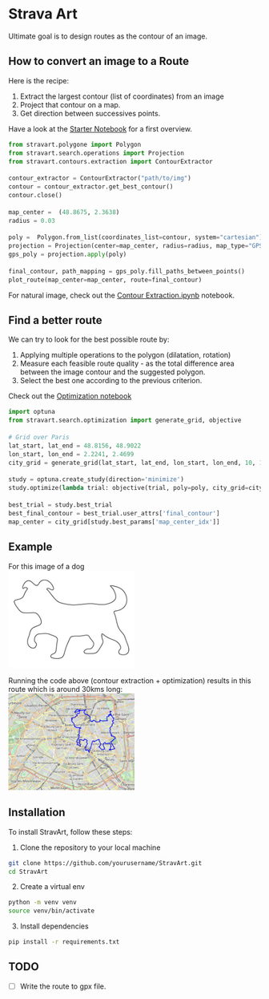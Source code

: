 # Strava Art

Ultimate goal is to design routes as the contour of an image.

## How to convert an image to a Route
Here is the recipe:

1. Extract the largest contour (list of coordinates) from an image
2. Project that contour on a map.
3. Get direction between successives points.

Have a look at the [Starter Notebook](https://github.com/dsleo/stravart/blob/main/notebooks/Starter%20Notebook.ipynb) for a first overview.

```python
from stravart.polygone import Polygon
from stravart.search.operations import Projection
from stravart.contours.extraction import ContourExtractor

contour_extractor = ContourExtractor("path/to/img")
contour = contour_extractor.get_best_contour()
contour.close()

map_center =  (48.8675, 2.3638)  
radius = 0.03

poly =  Polygon.from_list(coordinates_list=contour, system="cartesian")
projection = Projection(center=map_center, radius=radius, map_type="GPS")
gps_poly = projection.apply(poly)

final_contour, path_mapping = gps_poly.fill_paths_between_points()
plot_route(map_center=map_center, route=final_contour)
```

For natural image, check out the [Contour Extraction.ipynb](https://github.com/dsleo/stravart/blob/main/notebooks/Contour%20Extraction.ipynb) notebook.

## Find a better route

We can try to look for the best possible route by:
1. Applying multiple operations to the polygon (dilatation, rotation)
2. Measure each feasible route quality - as the total difference area between the image contour and the suggested polygon.
3. Select the best one according to the previous criterion.

Check out the [Optimization notebook](https://github.com/dsleo/stravart/blob/main/notebooks/Optuna%20Optimization.ipynb)

```python
import optuna
from stravart.search.optimization import generate_grid, objective

# Grid over Paris
lat_start, lat_end = 48.8156, 48.9022
lon_start, lon_end = 2.2241, 2.4699
city_grid = generate_grid(lat_start, lat_end, lon_start, lon_end, 10, 10)

study = optuna.create_study(direction='minimize')
study.optimize(lambda trial: objective(trial, poly=poly, city_grid=city_grid), n_trials=30)

best_trial = study.best_trial
best_final_contour = best_trial.user_attrs['final_contour']
map_center = city_grid[study.best_params['map_center_idx']]
```

## Example
For this image of a dog  
<img src="https://github.com/dsleo/stravart/blob/main/img/dog.jpg" width="50%" height="40%">

Running the code above (contour extraction + optimization) results in this route which is around 30kms long:     
<img src="https://github.com/dsleo/stravart/blob/main/img/dog_paris.png"  width="50%" height="40%">

## Installation

To install StravArt, follow these steps:

1. Clone the repository to your local machine

```bash
git clone https://github.com/yourusername/StravArt.git
cd StravArt
```

2. Create a virtual env

```bash
python -m venv venv
source venv/bin/activate
```

3. Install dependencies 
```bash
pip install -r requirements.txt
```

## TODO

- [ ] Write the route to gpx file.




